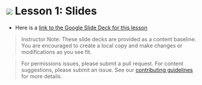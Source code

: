 
# ![](https://ga-dash.s3.amazonaws.com/production/assets/logo-9f88ae6c9c3871690e33280fcf557f33.png) Lesson 1: Slides
- Here is a [link to the Google Slide Deck for this lesson](https://docs.google.com/presentation/d/1NBZxph-t89wXCSg8bEDWe49Kn7vfUTDltLMqp85jkIo/edit?usp=sharing)

> Instructor Note: These slide decks are provided as a content baseline. You are encouraged to create a local copy and make changes or modifications as you see fit. 

> For permissions issues, please submit a pull request. For content suggestions, please submit an issue. See our [contributing guidelines](../../../../contributing.md) for more details.

